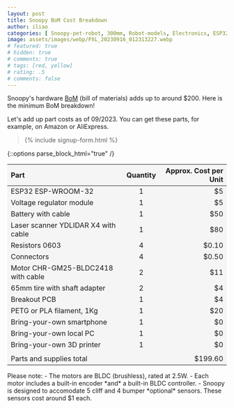 ```yaml
---
layout: post
title: Snoopy BoM Cost Breakdown
author: iliao
categories: [ Snoopy-pet-robot, 300mm, Robot-models, Electronics, ESP32 ]
image: assets/images/webp/PXL_20230916_012313227.webp
# featured: true
# hidden: true
# comments: true
# tags: [red, yellow]
# rating: .5
# comments: false
---
```

Snoopy's hardware [BoM](https://github.com/makerspet/makerspet_snoopy/tree/main/hardware/kicad/snoopy_bom_09_2023.pdf) (bill of materials) adds up to around $200. Here is the minimum BoM breakdown!

Let's add up part costs as of 09/2023. You can get these parts, for example, on Amazon or AliExpress.

<blockquote>{% include signup-form.html %}</blockquote>

{::options parse_block_html="true" /}
<style>
    table {
    width: 100%;
    background-color: whitesmoke;
    }
</style>

| Part | Quantity | Approx. Cost per Unit|
|:--------|:-------:|--------:|
| ESP32 ESP-WROOM-32 | 1 | $5 |
| Voltage regulator module | 1 | $5 |
| Battery with cable | 1 | $50 |
| Laser scanner YDLIDAR X4 with cable| 1 | $80 |
| Resistors 0603 | 4 | $0.10 |
| Connectors | 4 | $0.50 |
| Motor CHR-GM25-BLDC2418 with cable | 2  | $11 |
| 65mm tire with shaft adapter | 2  | $4 |
| Breakout PCB | 1 | $4 |
| PETG or PLA filament, 1Kg | 1  | $20 |
| Bring-your-own smartphone | 1  | $0 |
| Bring-your-own local PC | 1 | $0 |
| Bring-your-own 3D printer | 1 | $0 |
| | | |
| Parts and supplies total | | $199.60 |

<p></p>
Please note:
- The motors are BLDC (brushless), rated at 2.5W.
- Each motor includes a built-in encoder *and* a built-in BLDC
controller.
- Snoopy is designed to accomodate 5 cliff and 4 bumper *optional* sensors. These sensors cost around $1 each.
